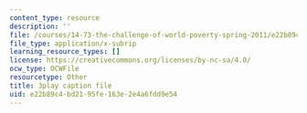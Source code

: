 ```yaml
---
content_type: resource
description: ''
file: /courses/14-73-the-challenge-of-world-poverty-spring-2011/e22b89c4bd2195fe163e2e4a6fdd9e54_LLdc7VyZHt4.srt
file_type: application/x-subrip
learning_resource_types: []
license: https://creativecommons.org/licenses/by-nc-sa/4.0/
ocw_type: OCWFile
resourcetype: Other
title: 3play caption file
uid: e22b89c4-bd21-95fe-163e-2e4a6fdd9e54
---
```

